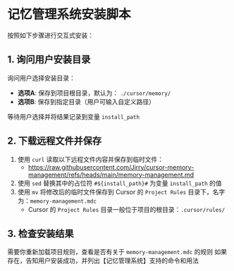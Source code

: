 # 记忆管理系统安装脚本

按照如下步骤进行交互式安装：

## 1. 询问用户安装目录

询问用户选择安装目录：
- **选项A**: 保存到项目根目录，默认为： `./cursor/memory/`
- **选项B**: 保存到指定目录（用户可输入自定义路径）

等待用户选择并将结果记录到变量 `install_path`

## 2. 下载远程文件并保存

1. 使用 `curl` 读取以下远程文件内容并保存到临时文件：
    - https://raw.githubusercontent.com/Jirry/cursor-memory-management/refs/heads/main/memory-management.md
2. 使用 `sed` 替换其中的占位符 `#${install_path}#` 为变量 `install_path` 的值
3. 使用 `mv` 将修改后的临时文件保存到 Cursor 的 `Project Rules` 目录下，名字为：`memory-management.mdc`
    - Cursor 的 `Project Rules` 目录一般位于项目的根目录：`.cursor/rules/`

## 3. 检查安装结果

需要你重新加载项目规则，查看是否有关于 `memory-management.mdc` 的规则
如果存在，告知用户安装成功，并列出【记忆管理系统】支持的命令和用法